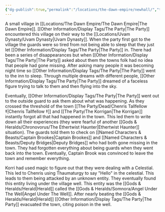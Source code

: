 ```yaml
---
{"dg-publish":true,"permalink":"/locations/the-dawn-empire/newhall/","tags":["Location","Unexplored"],"noteIcon":"","created":"2024-08-17T20:36:09.167+01:00","updated":"2024-12-13T22:59:07.740+00:00"}
---
```


A small village in [[Locations/The Dawn Empire/The Dawn Empire\|The Dawn Empire]]. [[Other Information/Display Tags/The Party\|The Party]] encountered this village on their way to the [[Locations/Uvam Dynasty/Uvam Dynasty\|Uvam Dynasty]]. When the party first got to the village the guards were so tired from not being able to sleep that they just let [[Other Information/Display Tags/The Party\|The Party]] in. There had been a series of disappearances but when [[Other Information/Display Tags/The Party\|The Party]] asked about them the towns folk had no idea that people had gone missing. After asking many people it was becoming night time so [[Other Information/Display Tags/The Party\|The Party]] went to the inn to sleep. Through multiple dreams with different people, [[Other Information/Display Tags/The Party\|The Party]] dreamed of a faceless figure trying to talk to them and then flying into the sky. 

Eventually, [[Other Information/Display Tags/The Party\|The Party]] went out to the outside guard to ask them about what was happening. As they crossed the threshold of the town [[The Party/Dead/Chenris Tallfellow ‡\|Chenris Tallfellow ‡]] and [[The Party/The Korrigan\|The Korrigan]] instantly forgot all that had happened in the town. This led them to write down all their experiences (they were fearful of another [[Gods & Heralds/Chronovorus/The Ethertwist Haunter\|Ethertwist Haunter]] situation). The guards told them to check on [[Named Characters & Beasts/Captain Brookes\|Captain Brookes]] and [[Named Characters & Beasts/Deputy Bridges\|Deputy Bridges]] who had both gone missing in the town. They had forgotten everything about being guards when they went back into the town. Eventually, Captain Brook was convinced to leave the town and remember everything. 

Korri had used magic to figure out that they were dealing with a Celestial. This led to Chenris using Thaumaturgy to say "Hello" in the celestial. This leads to them being attacked by an unknown entity. They eventually found this entity living under the village well. This entity was the [[Gods & Heralds/Herald\|Herald]] called the [[Gods & Heralds/Somnora/Angel Under The Well\|Angel Under The Well]]. After nearly beating the [[Gods & Heralds/Herald\|Herald]] [[Other Information/Display Tags/The Party\|The Party]] evacuated the town, citing poison in the well. 